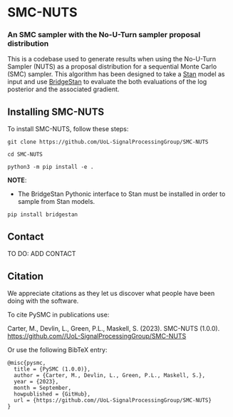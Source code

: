 # SMC-NUTS
### An SMC sampler with the No-U-Turn sampler proposal distribution 

This is a codebase used to generate results when using the No-U-Turn Sampler (NUTS) as a proposal distribution for a sequential Monte Carlo (SMC) sampler. This algorithm has been designed to take a [Stan](https://mc-stan.org/) model as input and use [BridgeStan](https://github.com/roualdes/bridgestan) to evaluate the both evaluations of the log posterior and the associated gradient. 


## Installing SMC-NUTS

To install SMC-NUTS, follow these steps:

```
git clone https://github.com/UoL-SignalProcessingGroup/SMC-NUTS

cd SMC-NUTS

python3 -m pip install -e .
```

**NOTE**:
- The BridgeStan Pythonic interface to Stan must be installed in order to sample from Stan models.
```
pip install bridgestan
```

## Contact

TO DO: ADD CONTACT

## Citation

We appreciate citations as they let us discover what people have been doing with the software. 

To cite PySMC in publications use:

Carter, M., Devlin, L., Green, P.L., Maskell, S. (2023). SMC-NUTS (1.0.0). https://github.com//UoL-SignalProcessingGroup/SMC-NUTS

Or use the following BibTeX entry:

```
@misc{pysmc,
  title = {PySMC (1.0.0)},
  author = {Carter, M., Devlin, L., Green, P.L., Maskell, S.},
  year = {2023},
  month = September,
  howpublished = {GitHub},
  url = {https://github.com//UoL-SignalProcessingGroup/SMC-NUTS}
}
```
